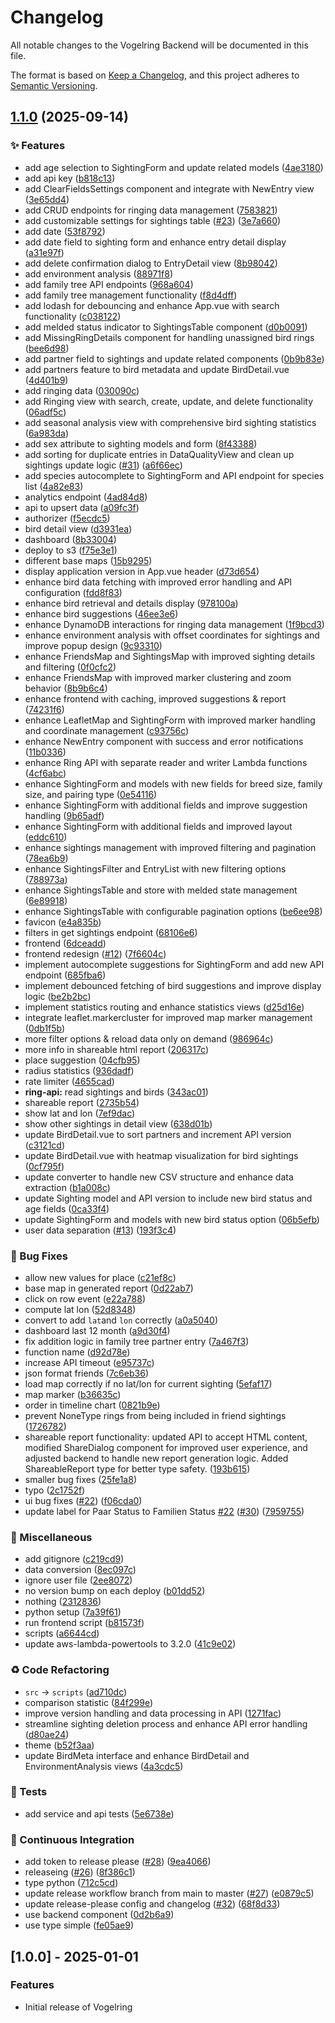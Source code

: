 # Changelog

All notable changes to the Vogelring Backend will be documented in this file.

The format is based on [Keep a Changelog](https://keepachangelog.com/en/1.0.0/),
and this project adheres to [Semantic Versioning](https://semver.org/spec/v2.0.0.html).

## [1.1.0](https://github.com/antonroesler/vogelring/compare/v1.0.0...v1.1.0) (2025-09-14)


### ✨ Features

* add age selection to SightingForm and update related models ([4ae3180](https://github.com/antonroesler/vogelring/commit/4ae318091d95cb05568ff1681cf465e71db7eae2))
* add api key ([b818c13](https://github.com/antonroesler/vogelring/commit/b818c13529df77d4749562ad266b4c8641c7f261))
* add ClearFieldsSettings component and integrate with NewEntry view ([3e65dd4](https://github.com/antonroesler/vogelring/commit/3e65dd43d96e1d77f1dc99e2c33159a89f32f3e0))
* add CRUD endpoints for ringing data management ([7583821](https://github.com/antonroesler/vogelring/commit/75838218c2253b2b728fc962e65ba40f5c118dac))
* add customizable settings for sightings table ([#23](https://github.com/antonroesler/vogelring/issues/23)) ([3e7a660](https://github.com/antonroesler/vogelring/commit/3e7a660448cc202724c21d8ee8f4e67ad3776767))
* add date ([53f8792](https://github.com/antonroesler/vogelring/commit/53f8792e7d4365a6cfdf270fa46abd31ba6a5ea2))
* add date field to sighting form and enhance entry detail display ([a31e97f](https://github.com/antonroesler/vogelring/commit/a31e97f88156962d3489eadbed32087aa680b263))
* add delete confirmation dialog to EntryDetail view ([8b98042](https://github.com/antonroesler/vogelring/commit/8b98042a411d49157b536a6e45ac2a7dd068361c))
* add environment analysis ([88971f8](https://github.com/antonroesler/vogelring/commit/88971f84dfb8160b7122f06604256f1c514538f9))
* add family tree API endpoints ([968a604](https://github.com/antonroesler/vogelring/commit/968a604e10e6d9e439e185cc5f88911b0499dded))
* add family tree management functionality ([f8d4dff](https://github.com/antonroesler/vogelring/commit/f8d4dffb895d3bb2171fe3ae28f8663250cc4b50))
* add lodash for debouncing and enhance App.vue with search functionality ([c038122](https://github.com/antonroesler/vogelring/commit/c03812278045be177e1529d169c080d6368fb5a4))
* add melded status indicator to SightingsTable component ([d0b0091](https://github.com/antonroesler/vogelring/commit/d0b0091d23515997d92bf42baf8f576f675af05f))
* add MissingRingDetails component for handling unassigned bird rings ([bee6d98](https://github.com/antonroesler/vogelring/commit/bee6d988fdd3135b33bdd61c8109092bf21c35eb))
* add partner field to sightings and update related components ([0b9b83e](https://github.com/antonroesler/vogelring/commit/0b9b83e456c7145de6363e22d7fd26997d4f57f6))
* add partners feature to bird metadata and update BirdDetail.vue ([4d401b9](https://github.com/antonroesler/vogelring/commit/4d401b9f172e2a5ed23c81ded46d6c980201588e))
* add ringing data ([030090c](https://github.com/antonroesler/vogelring/commit/030090cad3773931f27352d1b78ab7d6a6c31402))
* add Ringing view with search, create, update, and delete functionality ([06adf5c](https://github.com/antonroesler/vogelring/commit/06adf5c1984c1791f219a4c2b6b4b449d77585b3))
* add seasonal analysis view with comprehensive bird sighting statistics ([6a983da](https://github.com/antonroesler/vogelring/commit/6a983dabc9f39a63a93dd8738e1a92ecd949b06a))
* add sex attribute to sighting models and form ([8f43388](https://github.com/antonroesler/vogelring/commit/8f433888b39e6c2787875be1c6bd464ada164cdd))
* add sorting for duplicate entries in DataQualityView and clean up sightings update logic ([#31](https://github.com/antonroesler/vogelring/issues/31)) ([a6f66ec](https://github.com/antonroesler/vogelring/commit/a6f66ecbc34c3fe757f2b808b497b102321ffbe3))
* add species autocomplete to SightingForm and API endpoint for species list ([4a82e83](https://github.com/antonroesler/vogelring/commit/4a82e838e151b1aeddc2f5fd32accc8568482ef4))
* analytics endpoint ([4ad84d8](https://github.com/antonroesler/vogelring/commit/4ad84d82fca7f3221f513f2c8d3e57cdab805555))
* api to upsert data ([a09fc3f](https://github.com/antonroesler/vogelring/commit/a09fc3f8fbe954c29c1ec8b74b62848f09ccc7ac))
* authorizer ([f5ecdc5](https://github.com/antonroesler/vogelring/commit/f5ecdc59401e9d7f26554e5484c9bb09b8618482))
* bird detail view ([d3931ea](https://github.com/antonroesler/vogelring/commit/d3931eac74242add897249b577d2ebb6f6a12504))
* dashboard ([8b33004](https://github.com/antonroesler/vogelring/commit/8b3300487c5029e38a53684f24c0cfba8a5a9142))
* deploy to s3 ([f75e3e1](https://github.com/antonroesler/vogelring/commit/f75e3e19aec5a2908eaba22da0513cbc3a607a25))
* different base maps ([15b9295](https://github.com/antonroesler/vogelring/commit/15b9295f54789b07452e87afdd0468695f8e5330))
* display application version in App.vue header ([d73d654](https://github.com/antonroesler/vogelring/commit/d73d65494ae791eb2fc602ac8c222f4f2e9cf161))
* enhance bird data fetching with improved error handling and API configuration ([fdd8f83](https://github.com/antonroesler/vogelring/commit/fdd8f83ef09b7cb81e1eb19fcfe51cd46031989b))
* enhance bird retrieval and details display ([978100a](https://github.com/antonroesler/vogelring/commit/978100ac7b86b9e99deec86876305f9ef53f9043))
* enhance bird suggestions ([46ee3e6](https://github.com/antonroesler/vogelring/commit/46ee3e6ae298430d4bf85789ea41ca070056bf5b))
* enhance DynamoDB interactions for ringing data management ([1f9bcd3](https://github.com/antonroesler/vogelring/commit/1f9bcd3b9fb4894f9af02567e3b14ce76fffa325))
* enhance environment analysis with offset coordinates for sightings and improve popup design ([9c93310](https://github.com/antonroesler/vogelring/commit/9c93310498d390e11beed4886ed58627c5f5fee1))
* enhance FriendsMap and SightingsMap with improved sighting details and filtering ([0f0cfc2](https://github.com/antonroesler/vogelring/commit/0f0cfc2a007c4ae95d93e41675691d5f70be455b))
* enhance FriendsMap with improved marker clustering and zoom behavior ([8b9b6c4](https://github.com/antonroesler/vogelring/commit/8b9b6c4bf573ae94e01317f2da728b74f8beb661))
* enhance frontend with caching, improved suggestions & report ([74231f6](https://github.com/antonroesler/vogelring/commit/74231f6f6a71baafc951a0dac25d2526341e26c4))
* enhance LeafletMap and SightingForm with improved marker handling and coordinate management ([c93756c](https://github.com/antonroesler/vogelring/commit/c93756c0a9dd1e0c6345d0aa8ee0ebab410677fe))
* enhance NewEntry component with success and error notifications ([11b0336](https://github.com/antonroesler/vogelring/commit/11b0336c7b7ce6b75bc92067a0121bcfbc00de0e))
* enhance Ring API with separate reader and writer Lambda functions ([4cf6abc](https://github.com/antonroesler/vogelring/commit/4cf6abcf15b16446a0ad1a417e33d359bc3ec2ca))
* enhance SightingForm and models with new fields for breed size, family size, and pairing type ([0e54116](https://github.com/antonroesler/vogelring/commit/0e54116b60b79d14cb71d96a258e588430d8c66a))
* enhance SightingForm with additional fields and improve suggestion handling ([9b65adf](https://github.com/antonroesler/vogelring/commit/9b65adf641c89aaa0640e420200d15bcbff976b1))
* enhance SightingForm with additional fields and improved layout ([eddc610](https://github.com/antonroesler/vogelring/commit/eddc61080fd405600e997a742c9d22b3cec55200))
* enhance sightings management with improved filtering and pagination ([78ea6b9](https://github.com/antonroesler/vogelring/commit/78ea6b95965af0a239a4b0610944e62e1b75c507))
* enhance SightingsFilter and EntryList with new filtering options ([788973a](https://github.com/antonroesler/vogelring/commit/788973a73709c592a3ac393b7559527e8dbf992b))
* enhance SightingsTable and store with melded state management ([6e89918](https://github.com/antonroesler/vogelring/commit/6e8991882de682db688729c165badf817c8f0abb))
* enhance SightingsTable with configurable pagination options ([be6ee98](https://github.com/antonroesler/vogelring/commit/be6ee9818639179b7e53edacfd486225b01253d0))
* favicon ([e4a835b](https://github.com/antonroesler/vogelring/commit/e4a835bb8a905b4da4d113233c1cdd5b8c1b90ff))
* filters in get sightings endpoint ([68106e6](https://github.com/antonroesler/vogelring/commit/68106e69776b5dc8f4b9722ef104185191b864e6))
* frontend ([6dceadd](https://github.com/antonroesler/vogelring/commit/6dceadd5433c88b91650fe21d35e740618bf05b1))
* frontend redesign ([#12](https://github.com/antonroesler/vogelring/issues/12)) ([7f6604c](https://github.com/antonroesler/vogelring/commit/7f6604c1277d39f8be51fddbe73b141df1802381))
* implement autocomplete suggestions for SightingForm and add new API endpoint ([685fba6](https://github.com/antonroesler/vogelring/commit/685fba67d4cc150271956d41654a2de9012f7080))
* implement debounced fetching of bird suggestions and improve display logic ([be2b2bc](https://github.com/antonroesler/vogelring/commit/be2b2bc325f9a77be5a7a8171e3e4a95debfc4cd))
* implement statistics routing and enhance statistics views ([d25d16e](https://github.com/antonroesler/vogelring/commit/d25d16e2d9a88d7a3ba3b34ff06eed36ea34e302))
* integrate leaflet.markercluster for improved map marker management ([0db1f5b](https://github.com/antonroesler/vogelring/commit/0db1f5b3180d4afc6695b33040f16cb742742805))
* more filter options & reload data only on demand ([986964c](https://github.com/antonroesler/vogelring/commit/986964c38273580974ffe21a2355be1ad9e30a19))
* more info in shareable html report ([206317c](https://github.com/antonroesler/vogelring/commit/206317c0b54d76bffc4ce903868efe7cca24e0c0))
* place suggestion ([04cfb95](https://github.com/antonroesler/vogelring/commit/04cfb95d8be833c3740d9f856b250ab531a89f47))
* radius statistics ([936dadf](https://github.com/antonroesler/vogelring/commit/936dadf8b3a70e03fc6dca8f41bfbffff12e4b9d))
* rate limiter ([4655cad](https://github.com/antonroesler/vogelring/commit/4655cada91a5d35f74fdde4a8243475db68a08f0))
* **ring-api:** read sightings and birds ([343ac01](https://github.com/antonroesler/vogelring/commit/343ac016e56e2116cbb9cffa428665a671cf5114))
* shareable report ([2735b54](https://github.com/antonroesler/vogelring/commit/2735b54bc6fc4c773e97db450e2215f4ab134ff5))
* show lat and lon ([7ef9dac](https://github.com/antonroesler/vogelring/commit/7ef9dacd7b3e36efb31c1eca1c93888f46dcf4e7))
* show other sightings in detail view ([638d01b](https://github.com/antonroesler/vogelring/commit/638d01b7ae6d9313f77ff8ff9b11ed334edab243))
* update BirdDetail.vue to sort partners and increment API version ([c3121cd](https://github.com/antonroesler/vogelring/commit/c3121cdd0ae1717a105f709858f4f2da2074394a))
* update BirdDetail.vue with heatmap visualization for bird sightings ([0cf795f](https://github.com/antonroesler/vogelring/commit/0cf795fcb9b0e2a57e980e9dcd7ed971ebf02fc8))
* update converter to handle new CSV structure and enhance data extraction ([b1a008c](https://github.com/antonroesler/vogelring/commit/b1a008c0224b2284e001610c30913db3f7891688))
* update Sighting model and API version to include new bird status and age fields ([0ca33f4](https://github.com/antonroesler/vogelring/commit/0ca33f4b5b966a4d44caece4f55db9a9a573dffe))
* update SightingForm and models with new bird status option ([06b5efb](https://github.com/antonroesler/vogelring/commit/06b5efb0a7c12a53c5df6a85a6091e6755f37dbc))
* user data separation  ([#13](https://github.com/antonroesler/vogelring/issues/13)) ([193f3c4](https://github.com/antonroesler/vogelring/commit/193f3c45015b3b94be6963da0ce3fc26f42977ec))


### 🐛 Bug Fixes

* allow new values for place ([c21ef8c](https://github.com/antonroesler/vogelring/commit/c21ef8c3a47aeb2c69d8b0f5e20d985833d176d1))
* base map in generated report ([0d22ab7](https://github.com/antonroesler/vogelring/commit/0d22ab77442a12494847b534a0a34e619094f03d))
* click on row event ([e22a788](https://github.com/antonroesler/vogelring/commit/e22a7884260b7a25a0699310ac4353f7b873002f))
* compute lat lon ([52d8348](https://github.com/antonroesler/vogelring/commit/52d8348eb9dd6bb3b766f5ad776a86bb1e7dd7d2))
* convert to add `lat`and `lon` correctly ([a0a5040](https://github.com/antonroesler/vogelring/commit/a0a5040d29ba74d8efeb186756785024da16f979))
* dashboard last 12 month ([a9d30f4](https://github.com/antonroesler/vogelring/commit/a9d30f4105da6d53e9f85b7f170644dab4f9adac))
* fix addition logic in family tree partner entry ([7a467f3](https://github.com/antonroesler/vogelring/commit/7a467f31ea49adc1d81b8c3beb916e2a49b8c30e))
* function name ([d92d78e](https://github.com/antonroesler/vogelring/commit/d92d78edf62acc1b0956e11d28e18f72e4c220a5))
* increase API timeout ([e95737c](https://github.com/antonroesler/vogelring/commit/e95737c49d8b67efeedc22795cc9e1f95ba13bd4))
* json format friends ([7c6eb36](https://github.com/antonroesler/vogelring/commit/7c6eb3664777ac58a557761be86a859c05996e3e))
* load map correctly if no lat/lon for current sighting ([5efaf17](https://github.com/antonroesler/vogelring/commit/5efaf17a2365839345be00ee45eebc7c19368e90))
* map marker ([b36635c](https://github.com/antonroesler/vogelring/commit/b36635c855f22bfea32e4bb4482e901d6b0e9554))
* order in timeline chart ([0821b9e](https://github.com/antonroesler/vogelring/commit/0821b9e29912904648a4a250c9aa7fa38f17cf1a))
* prevent NoneType rings from being included in friend sightings ([1726782](https://github.com/antonroesler/vogelring/commit/172678251d5ef25ac51c664048f5dca13796ba35))
* shareable report functionality: updated API to accept HTML content, modified ShareDialog component for improved user experience, and adjusted backend to handle new report generation logic. Added ShareableReport type for better type safety. ([193b615](https://github.com/antonroesler/vogelring/commit/193b61528db794948795415c0904795c360d091d))
* smaller bug fixes ([25fe1a8](https://github.com/antonroesler/vogelring/commit/25fe1a8965c416a5cde5bd8f21a9c0681284676e))
* typo ([2c1752f](https://github.com/antonroesler/vogelring/commit/2c1752f4f9f9df7d49d68320a6839aabc1159b15))
* ui bug fixes ([#22](https://github.com/antonroesler/vogelring/issues/22)) ([f06cda0](https://github.com/antonroesler/vogelring/commit/f06cda077095358618b2fa9697a8db2de03d3eb2))
* update label for Paar Status to Familien Status [#22](https://github.com/antonroesler/vogelring/issues/22) ([#30](https://github.com/antonroesler/vogelring/issues/30)) ([7959755](https://github.com/antonroesler/vogelring/commit/795975557c1e5856b57b5b8b95e61b6533a087ff))


### 🔧 Miscellaneous

* add gitignore ([c219cd9](https://github.com/antonroesler/vogelring/commit/c219cd910bb70845c363d62b67eb63764e9a31df))
* data conversion ([8ec097c](https://github.com/antonroesler/vogelring/commit/8ec097c3a386de813a70df868cc1a4986e197ae8))
* ignore user file ([2ee8072](https://github.com/antonroesler/vogelring/commit/2ee8072ab260bf4015b2e2b4e52d7f44c1e1c8d1))
* no version bump on each deploy ([b01dd52](https://github.com/antonroesler/vogelring/commit/b01dd52dc6699d6375a1445c71c86672f4db7fe1))
* nothing ([2312836](https://github.com/antonroesler/vogelring/commit/23128367a046e27ff815cfc02deffab32eeb9ff7))
* python setup ([7a39f61](https://github.com/antonroesler/vogelring/commit/7a39f61199f8c2047b1b12c126e5eaff88ea29fb))
* run frontend script ([b81573f](https://github.com/antonroesler/vogelring/commit/b81573f29c3152c594e6a83029b8b162813db889))
* scripts ([a6644cd](https://github.com/antonroesler/vogelring/commit/a6644cd7a4f01939961b7a4a9cf671b499251ad8))
* update aws-lambda-powertools to 3.2.0 ([41c9e02](https://github.com/antonroesler/vogelring/commit/41c9e025602708c6299884419aedeab3e390f0d3))


### ♻️ Code Refactoring

* `src` -&gt; `scripts` ([ad710dc](https://github.com/antonroesler/vogelring/commit/ad710dcadae887c945be5f5655a938052b6edf17))
* comparison statistic ([84f299e](https://github.com/antonroesler/vogelring/commit/84f299e82e95d83fabd2634a15225843b7868a46))
* improve version handling and data processing in API ([1271fac](https://github.com/antonroesler/vogelring/commit/1271fac84d071951ff6c5d9debb0e88e4f2d40a4))
* streamline sighting deletion process and enhance API error handling ([d80ae24](https://github.com/antonroesler/vogelring/commit/d80ae249b67798acf2b9ee573784a1870715fa80))
* theme ([b52f3aa](https://github.com/antonroesler/vogelring/commit/b52f3aad84599b54c7a7288a32afe18ae5cbf50e))
* update BirdMeta interface and enhance BirdDetail and EnvironmentAnalysis views ([4a3cdc5](https://github.com/antonroesler/vogelring/commit/4a3cdc5e89b7c3feadda4032315e2668639462f2))


### 🧪 Tests

* add service and api tests ([5e6738e](https://github.com/antonroesler/vogelring/commit/5e6738e6a7e48a7170a1b4d27b1a005220b5b193))


### 👷 Continuous Integration

* add token to release please ([#28](https://github.com/antonroesler/vogelring/issues/28)) ([9ea4066](https://github.com/antonroesler/vogelring/commit/9ea406633aa44fbe22a53488c6eda55920e873da))
* releaseing ([#26](https://github.com/antonroesler/vogelring/issues/26)) ([8f386c1](https://github.com/antonroesler/vogelring/commit/8f386c1874f431d98321c7fd6bf49d80bad5984e))
* type python ([712c5cd](https://github.com/antonroesler/vogelring/commit/712c5cd9d3611bae0e1b75c087589205f5a51c7b))
* update release workflow branch from main to master ([#27](https://github.com/antonroesler/vogelring/issues/27)) ([e0879c5](https://github.com/antonroesler/vogelring/commit/e0879c57ff6014d2f92672595081addcc2f3de8e))
* update release-please config and changelog ([#32](https://github.com/antonroesler/vogelring/issues/32)) ([68f8d33](https://github.com/antonroesler/vogelring/commit/68f8d339e8265f065bb5580344d287fb683057d7))
* use backend component ([0d2b6a9](https://github.com/antonroesler/vogelring/commit/0d2b6a9046c01e876f6d3cb91070dbe1507bbaa6))
* use type simple ([fe05ae9](https://github.com/antonroesler/vogelring/commit/fe05ae9d68cb1f45b7159caac8106fbc8e66efc8))

## [1.0.0] - 2025-01-01

### Features

- Initial release of Vogelring
